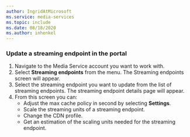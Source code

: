 ```yaml
---
author: IngridAtMicrosoft
ms.service: media-services 
ms.topic: include
ms.date: 08/18/2020
ms.author: inhenkel
---
```


### Update a streaming endpoint in the portal

1. Navigate to the Media Service account you want to work with.
1. Select **Streaming endpoints** from the menu. The Streaming endpoints screen will appear.
1. Select the streaming endpoint you want to update from the list of streaming endpoints. The streaming endpoint details page will appear.
1. From this screen you can:
    - Adjust the max cache policy in second by selecting **Settings**.
    - Scale the streaming units of a streaming endpoint.
    - Change the CDN profile.
    - Get an estimation of the scaling units needed for the streaming endpoint.